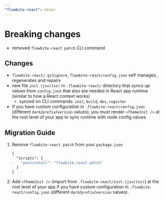 ```yaml
---
"flowbite-react": minor
---
```


# Breaking changes

- removed `flowbite-react patch` CLI command

## Changes

- `flowbite-react/.gitignore`, `flowbite-react/config.json` self manages, regenerates and repairs
- new file `init.(jsx|tsx)` in `.flowbite-react/` directory that syncs up values from `config.json` that also are needed in React app runtime (similar to how a React context works)
  - synced on CLI commands: `init`, `build`, `dev`, `register`
- If you have custom configuration in `.flowbite-react/config.json` (different `dark`/`prefix`/`version` values), you must render `<ThemeInit />` at the root level of your app to sync runtime with node config values

## Migration Guide

1. Remove `flowbite-react patch` from your `package.json`

   ```diff
   {
     "scripts": {
   -   "postinstall": "flowbite-react patch"
     }
   }
   ```

2. Add `<ThemeInit />` (import from `.flowbite-react/init.(jsx|tsx)`) at the root level of your app if you have custom configuration in `.flowbite-react/config.json` (different `dark`/`prefix`/`version` values).
